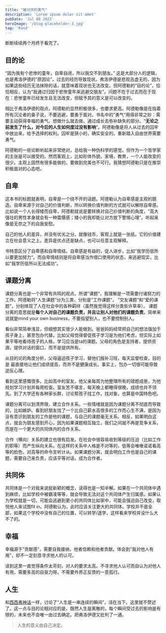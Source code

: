 ```yaml
---
title: "被讨厌的勇气"
description: 'Lorem ipsum dolor sit amet'
pubDate: 'Jul 08 2022'
heroImage: '/blog-placeholder-3.jpg'
tag: 'Rand'
---
```



断断续续两个月终于看完了。

## 目的论
“因为我有个悲惨的童年，自卑自闭，所以我交不到朋友。” 这是大部分人的逻辑，也是弗洛伊德的“原因论”。过去的经历导致现状。弗洛伊德是悲观且虚无的，因为如果这些经历无法抹除的话，就意味着现状也无法改变。但阿德勒的“目的论”，恰恰相反，认为“我通过归因于悲惨童年来逃避交朋友”。问题不在于过去而在于现在：悲惨童年已经发生且无法改变，但赋予其的意义是可以改变的。

相比于弗洛伊德的观点，阿德勒的显然积极很多，也要求更高。阿德勒像是在指着所有沉沦者的鼻子说，不要逃避，要勇于面对。书名中的”勇气“用得非常之妙：需要主动获得幸福的勇气。想做什么就去做，通过成长去弥补缺失的部分。“**无论之前发生了什么，对今后的人生如何度过没有影响**“。阿德勒像是将人从过去的囚牢中放出来，给予选择的权利。囚牢是狭小的，确实安全的。重新踏入自由世界需要勇气。

阿德勒的一些论断听起来非常绝对，总给我一种伪科学的感觉。但作为一个哲学家的主张是可以接受的。然而客观上，比如形体外貌，家境，教育，一个人能改变的很少。主观上固然有很多能做的，要做到完美也不可行。我猜想阿德勒只是在推崇积极面对的心态吧。


## 自卑
这本书的标题就表明，自卑是一个绕不开的话题。阿德勒认为自卑感是主观的臆造。自卑来源于对自己的价值判断，所以转换价值判断的方式就可以解除自卑感。比如说一个人长得矮而自卑，阿德勒就说是要转换对自己价值判断的角度，“高大强壮的男性本身就会有一种震慑感；矮小的我却能让对方放下警惕心理”。听起来像是无奈之下的自我安慰。

自己的他人的差异，并没有优劣之分。就像钱币，客观上就是一张纸。它的价值建立在社会意义之上。差异是优点还是缺点，也可以任意主观解释。

书特意区分了自卑感和自卑情结。自卑感是有益的，促人进步，比如”我学历低所以要更加努力“。而自卑情结则是将自卑感当作借口使用的状态，来逃避现实，比如“我学历低所以无法成功“。



## 课题分离
课题分离也是一个非常有共鸣的观点。所谓”课题“，我理解是一项需要付诸努力的工作。阿德勒将”人生课题“分为三类，分别是”工作课题“， ”交友课题“和”爱的课题“，分别体现了人在社会中的各种羁绊（虽然我觉得这样分类些许草率）。
课题分离的意思就是**每个人对自己的课题负责，并且让别人对他们的课题负责**。简单来说就是mind your own business，不要指望别人，也不要控制别人。

看似非常简单浅显，但细想其实很少人能做到。爸爸妈妈经常把自己的想法强加于孩子身上，甚至包办代替。比如父母觉得督促孩子学习是为他们考虑，但实际上如果平等地看待孩子的人格，学习应当是ta的课题。父母的角色是支持者，提供资源，提供对话的窗口，而不是提供所有。

从目的论的角度分析，父母逼迫孩子学习，替他们报补习班，每天监督检查，目的是
最直接地让他们成绩提高，而并不是健康成长。事实上，包办一切很可能导致逆反心理。

看到这里感慨很多。比如高中的室友，他父亲每周为他整理所有的错题成册，为他规划学习计划并每周检查。室友苦不堪言，每天晚上都睡得很晚，成绩也并不领先。到了大学还有各种家长群，讨论帮孩子找工作，找对象，也算是中国特色吧。

课题分离可以划清界限，建立合作关系。一些情绪就是因为课题分离不彻底而导致的，比如嫉妒。看到好朋友找了一个比自己薪水高很多的工作而心生不满，是因为没有意识到朋友的工作是他的课题，与自己的课题毫无关系。相反，如果明白这点，就会为朋友感到开心，因为如果课题相互独立，我们之间就不再是竞争关系，而是在一个更大的共同体内的合作关系。

合作（横向）关系的建立也很有启发。在社会中很容易收到等级的压迫（比如工作的职等）而产生纵向关系。在这样的关系中人格是不对等的，低等会唯唯诺诺看高等的脸色，对高等的命令言听计从。如果课题分离，就会明白工作也是自己的课题，需要自己来负责，应该平等对话，成为合作者。


## 共同体

共同体是一个对我来说挺新颖的概念，读得也是一知半解。如果在一个共同体中遇到麻烦，比如学校中被霸凌等等，就会导致无法对这个共同体产生归属感。如果认为学校就是一切，可能会逃避到更小的共同体比如家中，可能会强迫自己改变，取悦他人来试图fit in。阿德勒认为，此时应该关注更大的共同体。学校并不是全部，如果这个学校中没有自己的位置，可以转学/退学，这样看来学校并没什么大不了的。

## 幸福
幸福源于”贡献感“，需要自我接纳，他者信赖和他者贡献。体会到”我对他人有用”，却不一定刻意寻求他人的认可。

读到这里一直觉得条件太苛刻，对人的要求太高。不寻求他人认可而自认为对他人有用，需要多高的自驱力呀。不需要外界正反馈的一意孤行。

## 人生
和[西西弗神话](./2022-08-26-Sysif)一样，讨论了“人生是一串连续的瞬间”，活在当下。这里就不赘述了。这一点与目的论相对应的是，既然人生是离散的，每个瞬间受过去的影响是有限的，未来也不会唯一由过去确定。把弗洛伊德又批判了一通。

> 人生的意义由自己决定。







